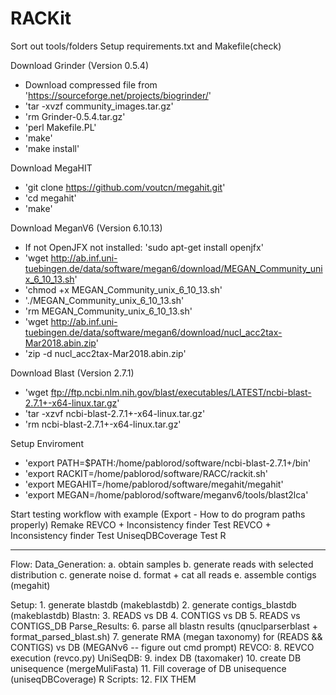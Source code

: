 # RACKit

Sort out tools/folders
Setup requirements.txt and Makefile(check)

Download Grinder (Version 0.5.4)
* Download compressed file from 'https://sourceforge.net/projects/biogrinder/'
* 'tar -xvzf community_images.tar.gz'
* 'rm Grinder-0.5.4.tar.gz'
* 'perl Makefile.PL'
* 'make'
* 'make install'

Download MegaHIT
* 'git clone https://github.com/voutcn/megahit.git'
* 'cd megahit'
* 'make'

Download MeganV6 (Version 6.10.13)
* If not OpenJFX not installed: 'sudo apt-get install openjfx'
* 'wget http://ab.inf.uni-tuebingen.de/data/software/megan6/download/MEGAN_Community_unix_6_10_13.sh'
* 'chmod +x MEGAN_Community_unix_6_10_13.sh'
* './MEGAN_Community_unix_6_10_13.sh'
* 'rm MEGAN_Community_unix_6_10_13.sh'
* 'wget http://ab.inf.uni-tuebingen.de/data/software/megan6/download/nucl_acc2tax-Mar2018.abin.zip'
* 'zip -d nucl_acc2tax-Mar2018.abin.zip'

Download Blast (Version 2.7.1)
* 'wget ftp://ftp.ncbi.nlm.nih.gov/blast/executables/LATEST/ncbi-blast-2.7.1+-x64-linux.tar.gz'
* 'tar -xzvf ncbi-blast-2.7.1+-x64-linux.tar.gz'
* 'rm ncbi-blast-2.7.1+-x64-linux.tar.gz'

Setup Enviroment
* 'export PATH=$PATH:/home/pablorod/software/ncbi-blast-2.7.1+/bin'
* 'export RACKIT=/home/pablorod/software/RACC/rackit.sh'
* 'export MEGAHIT=/home/pablorod/software/megahit/megahit'
* 'export MEGAN=/home/pablorod/software/meganv6/tools/blast2lca'


Start testing workflow with example (Export - How to do program paths properly)
Remake REVCO + Inconsistency finder
Test REVCO + Inconsistency finder
Test UniseqDBCoverage
Test R

------

Flow:
Data_Generation:
    a. obtain samples
    b. generate reads with selected distribution
    c. generate noise
    d. format + cat all reads
    e. assemble contigs (megahit) 

Setup:
    1. generate blastdb (makeblastdb)
    2. generate contigs_blastdb (makeblastdb)
Blastn:
    3. READS vs DB
    4. CONTIGS vs DB
    5. READS vs CONTIGS_DB
Parse_Results:
    6. parse all blastn results (qnuclparserblast + format_parsed_blast.sh)
    7. generate RMA (megan taxonomy) for (READS && CONTIGS) vs DB (MEGANv6 -- figure out cmd prompt)
REVCO:
    8. REVCO execution (revco.py)
UniSeqDB:
    9. index DB (taxomaker)
    10. create DB unisequence (mergeMuliFasta)
    11. Fill coverage of DB unisequence (uniseqDBCoverage)
R Scripts:
    12. FIX THEM

